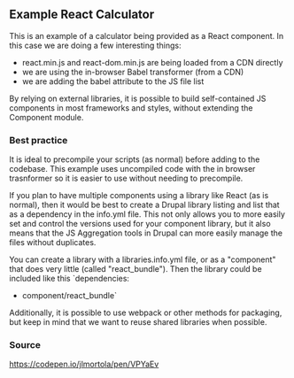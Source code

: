 ## Example React Calculator
This is an example of a calculator being provided as a React component. In this case we are doing a few interesting things:
- react.min.js and react-dom.min.js are being loaded from a CDN directly
- we are using the in-browser Babel transformer (from a CDN)
- we are adding the babel attribute to the JS file list

By relying on external libraries, it is possible to build self-contained JS components in most frameworks and styles, without extending the Component module.

### Best practice
It is ideal to precompile your scripts (as normal) before adding to the codebase. This example uses uncompiled code with the in browser trasnformer so it is easier to use without needing to precompile. 

If you plan to have multiple components using a library like React (as is normal), then it would be best to create a Drupal library listing and list that as a dependency in the info.yml file. This not only allows you to more easily set and control the versions used for your component library, but it also means that the JS Aggregation tools in Drupal can more easily manage the files without duplicates.

You can create a library with a libraries.info.yml file, or as a "component" that does very little (called "react_bundle"). Then the library could be included like this
`dependencies:
  - component/react_bundle`

Additionally, it is possible to use webpack or other methods for packaging, but keep in mind that we want to reuse shared libraries when possible.

### Source
https://codepen.io/jlmortola/pen/VPYaEv
